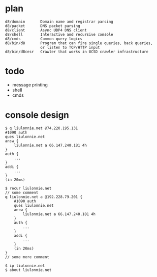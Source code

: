 # plan

    d8/domain       Domain name and registrar parsing
    d8/packet       DNS packet parsing
    d8/client       Async UDP4 DNS client
    d8/shell        Interactive and recursive console
    d8/cmds         Common query logics
    d8/bin/d8       Program that can fire single queries, back queries, 
                    or listen to TCP/HTTP input
    d8/bin/d8cesr   Crawler that works in UCSD crawler infrastructure

# todo

- message printing
- shell
- cmds

# console design

    $ q liulonnie.net @74.220.195.131
    #1090 auth
    ques liulonnie.net
    answ {
        liulonnie.net a 66.147.240.181 4h
    }
    auth {
        ...
    }
    addi {
        ...
    }
    (in 20ms)

    $ recur liulonnie.net
    // some comment
    q liulonnie.net a @192.228.79.201 {
        #1090 auth
        ques liulonnie.net
        answ {
            liulonnie.net a 66.147.240.181 4h
        }
        auth {
            ...
        }
        addi {
            ...
        }
        (in 20ms)
    }
    // some more comment

    $ ip liulonnie.net
    $ about liulonnie.net

